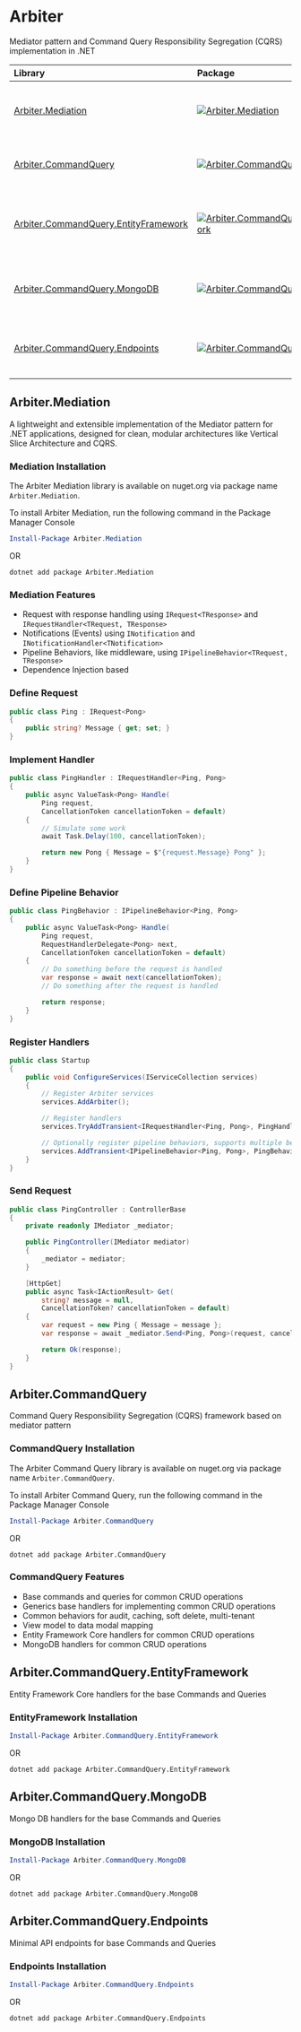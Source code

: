 # Arbiter

Mediator pattern and Command Query Responsibility Segregation (CQRS) implementation in .NET

| Library                                                                     | Package                                                                                                                                                                                  | Description                                                       |
| :-------------------------------------------------------------------------- | :--------------------------------------------------------------------------------------------------------------------------------------------------------------------------------------- | :---------------------------------------------------------------- |
| [Arbiter.Mediation](#arbitermediation)                                      | [![Arbiter.Mediation](https://img.shields.io/nuget/v/Arbiter.Mediation.svg)](https://www.nuget.org/packages/Arbiter.Mediation/)                                                          | Lightweight and extensible implementation of the Mediator pattern |
| [Arbiter.CommandQuery](#arbitercommandquery)                                | [![Arbiter.CommandQuery](https://img.shields.io/nuget/v/Arbiter.CommandQuery.svg)](https://www.nuget.org/packages/Arbiter.CommandQuery/)                                                 | Base package for Commands, Queries and Behaviours                 |
| [Arbiter.CommandQuery.EntityFramework](#arbitercommandqueryentityframework) | [![Arbiter.CommandQuery.EntityFramework](https://img.shields.io/nuget/v/Arbiter.CommandQuery.EntityFramework.svg)](https://www.nuget.org/packages/Arbiter.CommandQuery.EntityFramework/) | Entity Framework Core handlers for the base Commands and Queries  |
| [Arbiter.CommandQuery.MongoDB](#arbitercommandquerymongodb)                 | [![Arbiter.CommandQuery.MongoDB](https://img.shields.io/nuget/v/Arbiter.CommandQuery.MongoDB.svg)](https://www.nuget.org/packages/Arbiter.CommandQuery.MongoDB/)                         | Mongo DB handlers for the base Commands and Queries               |
| [Arbiter.CommandQuery.Endpoints](#arbitercommandqueryendpoints)             | [![Arbiter.CommandQuery.Endpoints](https://img.shields.io/nuget/v/Arbiter.CommandQuery.Endpoints.svg)](https://www.nuget.org/packages/Arbiter.CommandQuery.Endpoints/)                   | Minimal API endpoints for base Commands and Queries               |

## Arbiter.Mediation

A lightweight and extensible implementation of the Mediator pattern for .NET applications, designed for clean, modular architectures like Vertical Slice Architecture and CQRS.

### Mediation Installation

The Arbiter Mediation library is available on nuget.org via package name `Arbiter.Mediation`.

To install Arbiter Mediation, run the following command in the Package Manager Console

```powershell
Install-Package Arbiter.Mediation
```

OR

```shell
dotnet add package Arbiter.Mediation
```

### Mediation Features

- Request with response handling using `IRequest<TResponse>` and `IRequestHandler<TRequest, TResponse>`
- Notifications (Events) using `INotification` and `INotificationHandler<TNotification>`
- Pipeline Behaviors, like middleware, using `IPipelineBehavior<TRequest, TResponse>`
- Dependence Injection based

### Define Request

```csharp
public class Ping : IRequest<Pong>
{
    public string? Message { get; set; }
}
```

### Implement Handler

```csharp
public class PingHandler : IRequestHandler<Ping, Pong>
{
    public async ValueTask<Pong> Handle(
        Ping request,
        CancellationToken cancellationToken = default)
    {
        // Simulate some work
        await Task.Delay(100, cancellationToken);

        return new Pong { Message = $"{request.Message} Pong" };
    }
}
```

### Define Pipeline Behavior

```csharp
public class PingBehavior : IPipelineBehavior<Ping, Pong>
{
    public async ValueTask<Pong> Handle(
        Ping request,
        RequestHandlerDelegate<Pong> next,
        CancellationToken cancellationToken = default)
    {
        // Do something before the request is handled
        var response = await next(cancellationToken);
        // Do something after the request is handled

        return response;
    }
}
```

### Register Handlers

```csharp
public class Startup
{
    public void ConfigureServices(IServiceCollection services)
    {
        // Register Arbiter services
        services.AddArbiter();

        // Register handlers
        services.TryAddTransient<IRequestHandler<Ping, Pong>, PingHandler>();

        // Optionally register pipeline behaviors, supports multiple behaviors
        services.AddTransient<IPipelineBehavior<Ping, Pong>, PingBehavior>();
    }
}
```

### Send Request

```csharp
public class PingController : ControllerBase
{
    private readonly IMediator _mediator;

    public PingController(IMediator mediator)
    {
        _mediator = mediator;
    }

    [HttpGet]
    public async Task<IActionResult> Get(
        string? message = null,
        CancellationToken? cancellationToken = default)
    {
        var request = new Ping { Message = message };
        var response = await _mediator.Send<Ping, Pong>(request, cancellationToken);

        return Ok(response);
    }
}
```

## Arbiter.CommandQuery

Command Query Responsibility Segregation (CQRS) framework based on mediator pattern

### CommandQuery Installation

The Arbiter Command Query library is available on nuget.org via package name `Arbiter.CommandQuery`.

To install Arbiter Command Query, run the following command in the Package Manager Console

```powershell
Install-Package Arbiter.CommandQuery
```

OR

```shell
dotnet add package Arbiter.CommandQuery
```

### CommandQuery Features

- Base commands and queries for common CRUD operations
- Generics base handlers for implementing common CRUD operations
- Common behaviors for audit, caching, soft delete, multi-tenant
- View model to data modal mapping
- Entity Framework Core handlers for common CRUD operations
- MongoDB handlers for common CRUD operations

## Arbiter.CommandQuery.EntityFramework

Entity Framework Core handlers for the base Commands and Queries

### EntityFramework Installation

```powershell
Install-Package Arbiter.CommandQuery.EntityFramework
```

OR

```shell
dotnet add package Arbiter.CommandQuery.EntityFramework
```

## Arbiter.CommandQuery.MongoDB

Mongo DB handlers for the base Commands and Queries

### MongoDB Installation

```powershell
Install-Package Arbiter.CommandQuery.MongoDB
```

OR

```shell
dotnet add package Arbiter.CommandQuery.MongoDB
```

## Arbiter.CommandQuery.Endpoints

Minimal API endpoints for base Commands and Queries

### Endpoints Installation

```powershell
Install-Package Arbiter.CommandQuery.Endpoints
```

OR

```shell
dotnet add package Arbiter.CommandQuery.Endpoints
```
